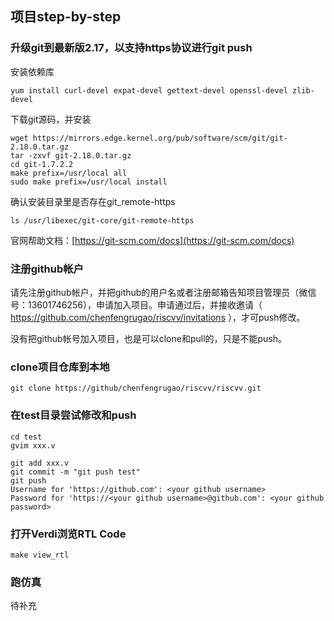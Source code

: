 ## 项目step-by-step

### 升级git到最新版2.17，以支持https协议进行git push

安装依赖库
```
yum install curl-devel expat-devel gettext-devel openssl-devel zlib-devel
```

下载git源码，并安装
```
wget https://mirrors.edge.kernel.org/pub/software/scm/git/git-2.18.0.tar.gz
tar -zxvf git-2.18.0.tar.gz
cd git-1.7.2.2
make prefix=/usr/local all
sudo make prefix=/usr/local install
```

确认安装目录里是否存在git_remote-https
```
ls /usr/libexec/git-core/git-remote-https
```

官网帮助文档：[https://git-scm.com/docs](https://git-scm.com/docs)  

### 注册github帐户

请先注册github帐户，并把github的用户名或者注册邮箱告知项目管理员（微信号：13601746256），申请加入项目。申请通过后，并接收邀请（ https://github.com/chenfengrugao/riscvv/invitations ），才可push修改。  

没有把github帐号加入项目，也是可以clone和pull的，只是不能push。  

### clone项目仓库到本地

```
git clone https://github/chenfengrugao/riscvv/riscvv.git
```

### 在test目录尝试修改和push

```
cd test
gvim xxx.v

git add xxx.v
git commit -m "git push test"
git push
Username for 'https://github.com': <your github username>
Password for 'https://<your github username>@github.com': <your github password>
```

### 打开Verdi浏览RTL Code

```
make view_rtl
```

### 跑仿真

待补充  

